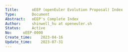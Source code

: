 ```yaml
---
Title:		oEEP (openEuler Evolution Proposal) Index
Type:		Document
Abstract:	oEEP's Complete Index
Author:		shinwell_hu at openeuler.sh
Status:		Active
No:		oEEP-0000
Create_time:	2023-04-16
Update_time:	2023-07-31
---
```

